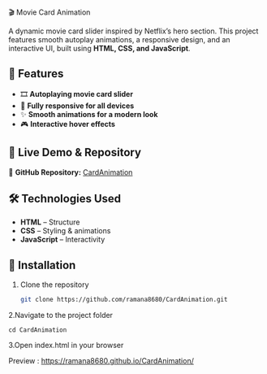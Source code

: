 🎬 Movie Card Animation

A dynamic movie card slider inspired by Netflix’s hero section. This project features smooth autoplay animations, a responsive design, and an interactive UI, built using **HTML, CSS, and JavaScript**.

## 🚀 Features

- 🎞️ **Autoplaying movie card slider**  
- 📱 **Fully responsive for all devices**  
- ✨ **Smooth animations for a modern look**  
- 🎮 **Interactive hover effects**  

## 📂 Live Demo & Repository

🔗 **GitHub Repository:** [CardAnimation](https://github.com/ramana8680/CardAnimation.git)  

## 🛠️ Technologies Used

- **HTML** – Structure  
- **CSS** – Styling & animations  
- **JavaScript** – Interactivity  

## 📌 Installation

1. Clone the repository  
   ```sh
   git clone https://github.com/ramana8680/CardAnimation.git

2.Navigate to the project folder

    cd CardAnimation

3.Open index.html in your browser

Preview : https://ramana8680.github.io/CardAnimation/
